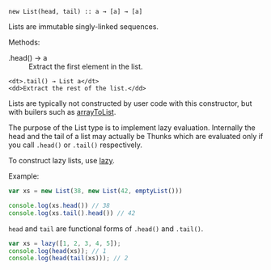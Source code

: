 `new List(head, tail) :: a → [a] → [a]`

Lists are immutable singly-linked sequences.

Methods:

<dl>
    <dt>.head() → a</dt>
    <dd>Extract the first element in the list.</dd>

    <dt>.tail() → List a</dt>
    <dd>Extract the rest of the list.</dd>
</dl>

Lists are typically not constructed by user code with this
constructor, but with builers such as [arrayToList](#f-lazy).

The purpose of the List type is to implement lazy evaluation.
Internally the head and the tail of a list may actually be Thunks
which are evaluated only if you call `.head()` or `.tail()` respectively.

To construct lazy lists, use [lazy](#f-lazy).

Example:

```JavaScript
var xs = new List(38, new List(42, emptyList()))

console.log(xs.head()) // 38
console.log(xs.tail().head()) // 42
```

`head` and `tail` are functional forms of `.head()` and `.tail()`.

```JavaScript
var xs = lazy([1, 2, 3, 4, 5]);
console.log(head(xs)); // 1
console.log(head(tail(xs))); // 2
```
